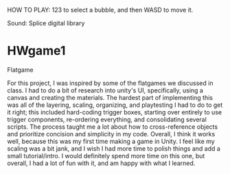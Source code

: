 HOW TO PLAY:
123 to select a bubble, and then WASD to move it. 

Sound: Splice digital library


# HWgame1
Flatgame



For this project, I was inspired by some of the flatgames we discussed in class. 
I had to do a bit of research into unity's UI, specifically, using a canvas and creating the materials. The hardest part of implementing this was all of the layering, scaling, organizing, and playtesting I had to do to get it right; this included hard-coding trigger boxes, starting over entirely to use trigger components, re-ordering everything, and consolidating several scripts. The process taught me a lot about how to cross-reference objects and prioritize concision and simplicity in my code. 
Overall, I think it works well, because this was my first time making a game in Unity. I feel like my scaling was a bit jank, and I wish I had more time to polish things and add a small tutorial/intro. I would definitely spend more time on this one, but overall, I had a lot of fun with it, and am happy with what I learned.
 

